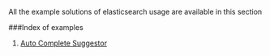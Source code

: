 All the example solutions of elasticsearch usage are available in this section

###Index of examples

1. [Auto Complete Suggestor](Examples/Auto_Complete_Suggestor)